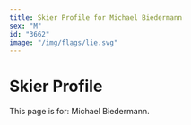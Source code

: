 ```yaml
---
title: Skier Profile for Michael Biedermann
sex: "M"
id: "3662"
image: "/img/flags/lie.svg" 
---
```


# Skier Profile

This page is for: Michael Biedermann.
    